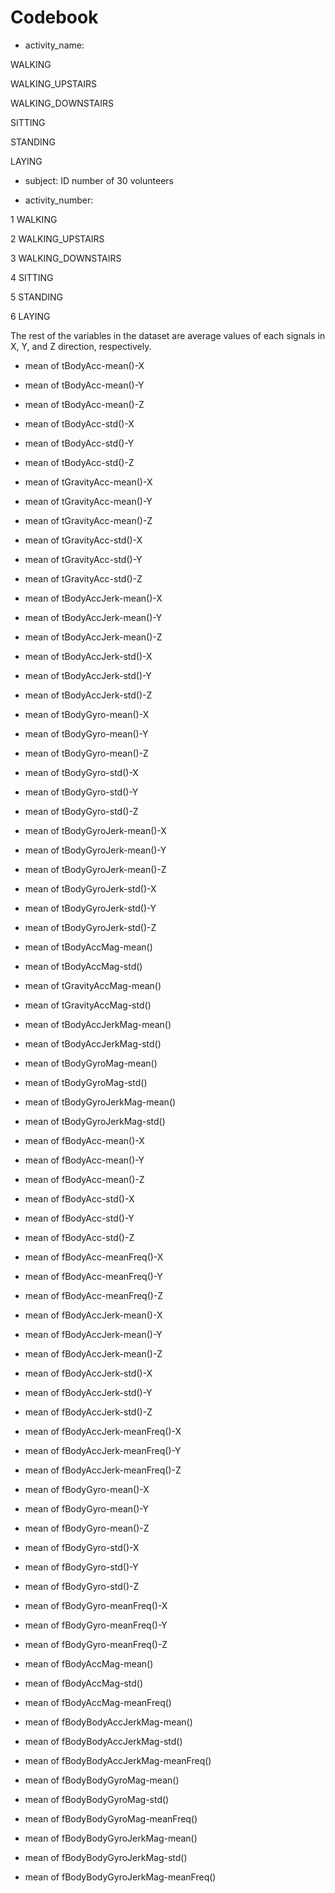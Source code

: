 Codebook
========



* activity_name: 

WALKING

WALKING_UPSTAIRS

WALKING_DOWNSTAIRS

SITTING

STANDING

LAYING

* subject: ID number of 30 volunteers

* activity_number:

1 WALKING

2 WALKING_UPSTAIRS

3 WALKING_DOWNSTAIRS

4 SITTING

5 STANDING

6 LAYING

The rest of the variables in the dataset are average values of each signals in X, Y, and Z direction, respectively. 

* mean of tBodyAcc-mean()-X     

* mean of tBodyAcc-mean()-Y

* mean of tBodyAcc-mean()-Z              

* mean of tBodyAcc-std()-X

* mean of tBodyAcc-std()-Y               

* mean of tBodyAcc-std()-Z

* mean of tGravityAcc-mean()-X           

* mean of tGravityAcc-mean()-Y

* mean of tGravityAcc-mean()-Z

* mean of tGravityAcc-std()-X

* mean of tGravityAcc-std()-Y            

* mean of tGravityAcc-std()-Z   

* mean of tBodyAccJerk-mean()-X          

* mean of tBodyAccJerk-mean()-Y

* mean of tBodyAccJerk-mean()-Z          

* mean of tBodyAccJerk-std()-X

* mean of tBodyAccJerk-std()-Y

* mean of tBodyAccJerk-std()-Z

* mean of tBodyGyro-mean()-X

* mean of tBodyGyro-mean()-Y

* mean of tBodyGyro-mean()-Z

* mean of tBodyGyro-std()-X

* mean of tBodyGyro-std()-Y

* mean of tBodyGyro-std()-Z

* mean of tBodyGyroJerk-mean()-X

* mean of tBodyGyroJerk-mean()-Y

* mean of tBodyGyroJerk-mean()-Z

* mean of tBodyGyroJerk-std()-X

* mean of tBodyGyroJerk-std()-Y

* mean of tBodyGyroJerk-std()-Z

* mean of tBodyAccMag-mean()

* mean of tBodyAccMag-std()

* mean of tGravityAccMag-mean()

* mean of tGravityAccMag-std()

* mean of tBodyAccJerkMag-mean()

* mean of tBodyAccJerkMag-std()

* mean of tBodyGyroMag-mean()

* mean of tBodyGyroMag-std()

* mean of tBodyGyroJerkMag-mean()

* mean of tBodyGyroJerkMag-std()

* mean of fBodyAcc-mean()-X

* mean of fBodyAcc-mean()-Y

* mean of fBodyAcc-mean()-Z

* mean of fBodyAcc-std()-X

* mean of fBodyAcc-std()-Y

* mean of fBodyAcc-std()-Z

* mean of fBodyAcc-meanFreq()-X

* mean of fBodyAcc-meanFreq()-Y

* mean of fBodyAcc-meanFreq()-Z

* mean of fBodyAccJerk-mean()-X

* mean of fBodyAccJerk-mean()-Y

* mean of fBodyAccJerk-mean()-Z

* mean of fBodyAccJerk-std()-X

* mean of fBodyAccJerk-std()-Y

* mean of fBodyAccJerk-std()-Z

* mean of fBodyAccJerk-meanFreq()-X

* mean of fBodyAccJerk-meanFreq()-Y

* mean of fBodyAccJerk-meanFreq()-Z

* mean of fBodyGyro-mean()-X

* mean of fBodyGyro-mean()-Y

* mean of fBodyGyro-mean()-Z

* mean of fBodyGyro-std()-X

* mean of fBodyGyro-std()-Y

* mean of fBodyGyro-std()-Z

* mean of fBodyGyro-meanFreq()-X

* mean of fBodyGyro-meanFreq()-Y

* mean of fBodyGyro-meanFreq()-Z

* mean of fBodyAccMag-mean()

* mean of fBodyAccMag-std()

* mean of fBodyAccMag-meanFreq()

* mean of fBodyBodyAccJerkMag-mean()

* mean of fBodyBodyAccJerkMag-std()

* mean of fBodyBodyAccJerkMag-meanFreq()

* mean of fBodyBodyGyroMag-mean()

* mean of fBodyBodyGyroMag-std()

* mean of fBodyBodyGyroMag-meanFreq()

* mean of fBodyBodyGyroJerkMag-mean()

* mean of fBodyBodyGyroJerkMag-std()

* mean of fBodyBodyGyroJerkMag-meanFreq()
